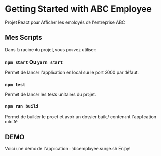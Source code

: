 # Getting Started with ABC Employee

Projet React pour Afficher les employés de l'entreprise ABC

## Mes Scripts

Dans la racine du projet, vous pouvez utiliser:

### `npm start` Ou `yarn start`

Permet de lancer l'application en local sur le port 3000 par défaut.

### `npm test`

Permet de lancer les tests unitaires du projet.

### `npm run build`

Permet de builder le projet et avoir un dossier build/ contenant l'application minifé.

## DEMO

Voici une démo de l'application : abcemployee.surge.sh
Enjoy!
